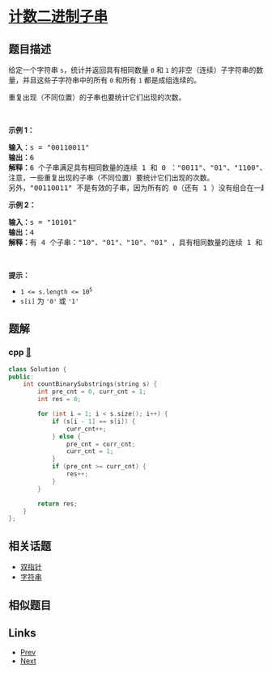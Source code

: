 
# [计数二进制子串](https://leetcode-cn.com/problems/count-binary-substrings)

## 题目描述

<p>给定一个字符串&nbsp;<code>s</code>，统计并返回具有相同数量 <code>0</code> 和 <code>1</code> 的非空（连续）子字符串的数量，并且这些子字符串中的所有 <code>0</code> 和所有 <code>1</code> 都是成组连续的。</p>

<p>重复出现（不同位置）的子串也要统计它们出现的次数。</p>
&nbsp;

<p><strong>示例 1：</strong></p>

<pre>
<strong>输入：</strong>s = "00110011"
<strong>输出：</strong>6
<strong>解释：</strong>6 个子串满足具有相同数量的连续 1 和 0 ："0011"、"01"、"1100"、"10"、"0011" 和 "01" 。
注意，一些重复出现的子串（不同位置）要统计它们出现的次数。
另外，"00110011" 不是有效的子串，因为所有的 0（还有 1 ）没有组合在一起。</pre>

<p><strong>示例 2：</strong></p>

<pre>
<strong>输入：</strong>s = "10101"
<strong>输出：</strong>4
<strong>解释：</strong>有 4 个子串："10"、"01"、"10"、"01" ，具有相同数量的连续 1 和 0 。
</pre>

<p>&nbsp;</p>

<p><strong>提示：</strong></p>

<ul>
	<li><code>1 &lt;= s.length &lt;= 10<sup>5</sup></code></li>
	<li><code>s[i]</code> 为 <code>'0'</code> 或 <code>'1'</code></li>
</ul>


## 题解

### cpp [🔗](count-binary-substrings.cpp) 
```cpp
class Solution {
public:
    int countBinarySubstrings(string s) {
        int pre_cnt = 0, curr_cnt = 1;
        int res = 0;

        for (int i = 1; i < s.size(); i++) {
            if (s[i - 1] == s[i]) {
                curr_cnt++;
            } else {
                pre_cnt = curr_cnt;
                curr_cnt = 1;
            }
            if (pre_cnt >= curr_cnt) {
                res++;
            }
        }

        return res;
    }
};
```


## 相关话题

- [双指针](../../tags/two-pointers.md) 
- [字符串](../../tags/string.md) 


## 相似题目



## Links

- [Prev](../top-k-frequent-words/README.md) 
- [Next](../minimum-ascii-delete-sum-for-two-strings/README.md) 

